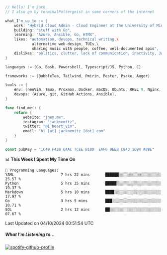```go
// Hello! I'm Jack
// I also go by terminalPoltergeist in some corners of the internet

what_I'm_up_to := {
    work: "Hybrid Cloud Admin - Cloud Engineer at the University of Minnesota",
    building: "stuff with Go",
    learning: "Azure, Ansible, Go, HTMX",
    likes: "automation, devops, technical writing,\
            alternative web-design, TUIs,\
            sharing music with people, coffee, well-documented apis",
    dislikes: "politics, clutter, lack of communication, inactivity, Java",
}

languages := {Go, Bash, Powershell, Typescript/JS, Python, C}

frameworks := {BubbleTea, Tailwind, Pmirin, Pester, Psake, Auger}

tools := {
    env: {neoVim, Tmux, Proxmox, Docker, macOS, Ubuntu, RHEL 9, Nginx, DigitalOcean, Cloudflare},
    devops: {Azure, git, GitHub Actions, Ansible},
}

func find_me() {
    return {
        website: "jnem.me",
        instagram: "jacknemitz",
        twitter: "@i_heart_vim",
        email: "hi [at] jacknemitz [dot] com"
    }
}

const pubKey = "1C49 F42B 6AAC 7CEE B18D  EAF6 0EEB C943 1694 A88E"
```

<!--START_SECTION:waka-->
📊 **This Week I Spent My Time On** 

```text
💬 Programming Languages: 
YAML                     7 hrs 22 mins       ██████░░░░░░░░░░░░░░░░░░░   25.57 % 
Python                   5 hrs 35 mins       █████░░░░░░░░░░░░░░░░░░░░   19.37 % 
Markdown                 5 hrs 10 mins       ████░░░░░░░░░░░░░░░░░░░░░   17.97 % 
Go                       3 hrs 5 mins        ███░░░░░░░░░░░░░░░░░░░░░░   10.71 % 
SQL                      2 hrs 12 mins       ██░░░░░░░░░░░░░░░░░░░░░░░   07.67 % 
```


 Last Updated on 04/10/2024 00:51:54 UTC
<!--END_SECTION:waka-->

##### What I'm Listening to...

[![spotify-github-profile](https://jnem.me/listening-item?maxAge=2592000)](https://jnem.me/listening)
